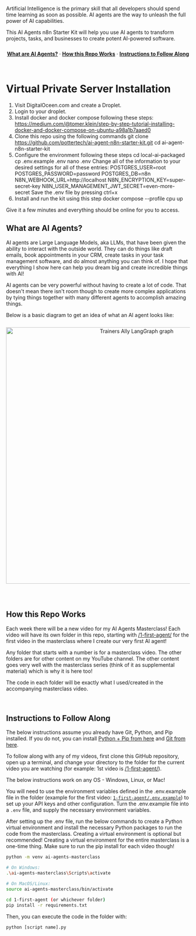 <p>
  Artificial Intelligence is the primary skill that all developers should spend time learning as soon as possible.
  AI agents are the way to unleash the full power of AI capabilities. 
  
  This AI Agents n8n Starter Kit will help you use AI agents to transform projects, tasks, and businesses
  to create potent AI-powered software. 
</p>

<p align="center" style="margin-top: 25px">
  <a href="#what-are-ai-agents"><strong>What are AI Agents?</strong></a> ·
  <a href="#how-this-repo-works"><strong>How this Repo Works</strong></a> ·
  <a href="#instructions-to-follow-along"><strong>Instructions to Follow Along</strong></a>
</p>
<br/>

# Virtual Private Server Installation
1. Visit DigitalOceen.com and create a Droplet.
2. Login to your droplet.
3. Install docker and docker compose following these steps: https://medium.com/@tomer.klein/step-by-step-tutorial-installing-docker-and-docker-compose-on-ubuntu-a98a1b7aaed0
4. Clone this repo using the following commands
    git clone https://github.com/pottertech/ai-agent-n8n-starter-kit.git
    cd ai-agent-n8n-starter-kit
6. Configure the environment following these steps
    cd local-ai-packaged
    cp .env.example .env
    nano .env
    Change all of the information to your desired settings for all of these entries:
       POSTGRES_USER=root
       POSTGRES_PASSWORD=password
       POSTGRES_DB=n8n
       N8N_WEBHOOK_URL=http://localhost
       N8N_ENCRYPTION_KEY=super-secret-key
       N8N_USER_MANAGEMENT_JWT_SECRET=even-more-secret
    Save the .env file by pressing ctrl+x
7. Install and run the kit using this step
    docker compose --profile cpu up
   
Give it a few minutes and everything should be online for you to access.   

## What are AI Agents?

AI agents are Large Language Models, aka LLMs, that have been given the ability to interact with the outside world. They
can do things like draft emails, book appointments in your CRM, create tasks in your task management software, and
do almost anything you can think of. I hope that everything I show here can help you dream big
and create incredible things with AI!

AI agents can be very powerful without having to create a lot of code. That doesn't mean there isn't room though
to create more complex applications by tying things together with many different agents to accomplish
amazing things. 

Below is a basic diagram to get an idea of what an AI agent looks like:

<div align="center" style="margin-top: 25px;margin-bottom:25px">
<img width="700" alt="Trainers Ally LangGraph graph" src="https://i.imgur.com/ChRoV8W.png">
</div>

<br/>

## How this Repo Works

Each week there will be a new video for my AI Agents Masterclass! Each video will have its own folder
in this repo, starting with [/1-first-agent/](/1-first-agent) for the first video in the masterclass
where I create our very first AI agent! 

Any folder that starts with a number is for a masterclass video. The other folders are for other content
on my YouTube channel. The other content goes very well with the masterclass series (think of it as
supplemental material) which is why it is here too!

The code in each folder will be exactly what I used/created in the accompanying masterclass video.

<br/>

## Instructions to Follow Along

The below instructions assume you already have Git, Python, and Pip installed. If you do not, you can install
[Python + Pip from here](https://www.python.org/downloads/) and [Git from here](https://git-scm.com/).

To follow along with any of my videos, first clone this GitHub repository, open up a terminal,
and change your directory to the folder for the current video you are watching (for example: 1st video is [/1-first-agent/](/1-first-agent)).

The below instructions work on any OS - Windows, Linux, or Mac!

You will need to use the environment variables defined in the .env.example file in the folder (example for the first video: [`1-first-agent/.env.example`](/1-first-agent/.env.example)) to set up your API keys and other configuration. Turn the .env.example file into a `.env` file, and supply the necessary environment variables.

After setting up the .env file, run the below commands to create a Python virtual environment and install the necessary Python packages to run the code from the masterclass. Creating a virtual environment is optional but recommended! Creating a virtual environment for the entire masterclass is a one-time thing. Make sure to run the pip install for each video though!

```bash
python -m venv ai-agents-masterclass

# On Windows:
.\ai-agents-masterclass\Scripts\activate

# On MacOS/Linux: 
source ai-agents-masterclass/bin/activate

cd 1-first-agent (or whichever folder)
pip install -r requirements.txt
```

Then, you can execute the code in the folder with:

```bash
python [script name].py
```
